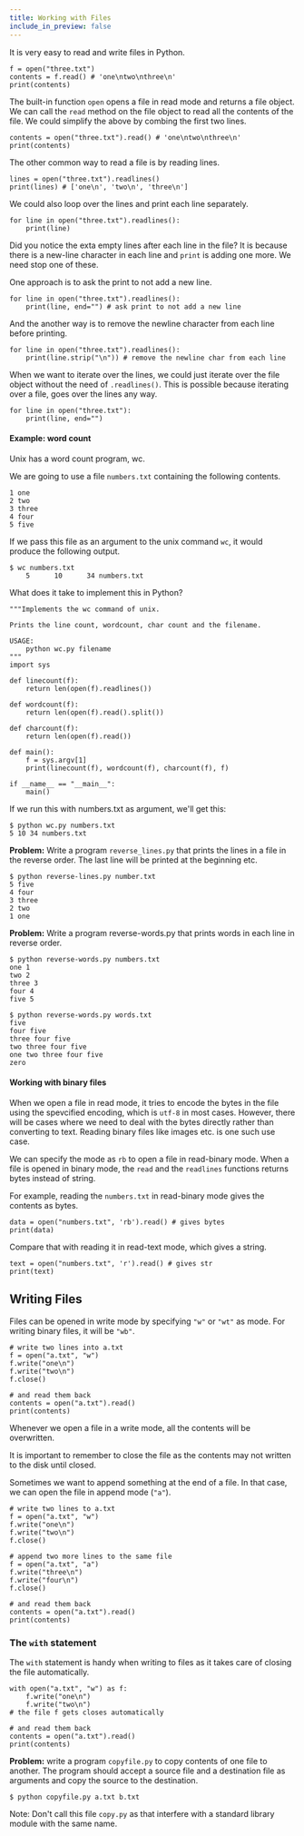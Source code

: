 ```yaml
---
title: Working with Files
include_in_preview: false
---
```


It is very easy to read and write files in Python.

```{.python .example}
f = open("three.txt")
contents = f.read() # 'one\ntwo\nthree\n'
print(contents)
```

The built-in function `open` opens a file in read mode and returns a file object. We can call the `read` method on the file object to read all the contents of the file. We could simplify the above by combing the first two lines.

```{.python .example}
contents = open("three.txt").read() # 'one\ntwo\nthree\n'
print(contents)
```

The other common way to read a file is by reading lines.

```{.python .example}
lines = open("three.txt").readlines()
print(lines) # ['one\n', 'two\n', 'three\n']
```

We could also loop over the lines and print each line separately.

```{.python .example}
for line in open("three.txt").readlines():
    print(line)
```

Did you notice the exta empty lines after each line in the file? It is because there is a new-line character in each line and `print` is adding one more. We need stop one of these.

One approach is to ask the print to not add a new line.

```{.python .example}
for line in open("three.txt").readlines():
    print(line, end="") # ask print to not add a new line
```

And the another way is to remove the newline character from each line before printing.

```{.python .example}
for line in open("three.txt").readlines():
    print(line.strip("\n")) # remove the newline char from each line
```

When we want to iterate over the lines, we could just iterate over the file object without the need of `.readlines()`. This is possible because iterating over a file, goes over the lines any way.

```{.python .example}
for line in open("three.txt"):
    print(line, end="")
```

#### Example: word count

Unix has a word count program, wc.

We are going to use a file `numbers.txt` containing the following contents.

```
1 one
2 two
3 three
4 four
5 five
```

If we pass this file as an argument to the unix command `wc`, it would produce the following output.

```
$ wc numbers.txt
    5      10      34 numbers.txt
```

What does it take to implement this in Python?


```{.python .example .show-args}
"""Implements the wc command of unix.

Prints the line count, wordcount, char count and the filename.

USAGE:
    python wc.py filename
"""
import sys

def linecount(f):
    return len(open(f).readlines())

def wordcount(f):
    return len(open(f).read().split())

def charcount(f):
    return len(open(f).read())

def main():
    f = sys.argv[1]
    print(linecount(f), wordcount(f), charcount(f), f)

if __name__ == "__main__":
    main()
```

If we run this with numbers.txt as argument, we'll get this:

```
$ python wc.py numbers.txt
5 10 34 numbers.txt
```



**Problem:** Write a program `reverse_lines.py` that prints the lines in a file in the reverse order. The last line will be printed at the beginning etc.

```
$ python reverse-lines.py number.txt
5 five
4 four
3 three
2 two
1 one
```

**Problem:** Write a program reverse-words.py that prints words in each line in reverse order.

```
$ python reverse-words.py numbers.txt
one 1
two 2
three 3
four 4
five 5

$ python reverse-words.py words.txt
five
four five
three four five
two three four five
one two three four five
zero
```

#### Working with binary files

When we open a file in read mode, it tries to encode the bytes in the file using the spevcified encoding, which is `utf-8` in most cases. However, there will be cases where we need to deal with the bytes directly rather than converting to text. Reading binary files like images etc. is one such use case.

We can specify the mode as `rb` to open a file in read-binary mode. When a file is opened in binary mode, the `read` and the `readlines` functions returns bytes instead of string.

For example, reading the `numbers.txt` in read-binary mode gives the contents as bytes.

```{.python .example}
data = open("numbers.txt", 'rb').read() # gives bytes
print(data)
```

Compare that with reading it in read-text mode, which gives a string.

```{.python .example}
text = open("numbers.txt", 'r').read() # gives str
print(text)
```


## Writing Files

Files can be opened in write mode by specifying `"w"` or `"wt"` as mode. For writing binary files, it will be `"wb"`.

```{.python .example}
# write two lines into a.txt
f = open("a.txt", "w")
f.write("one\n")
f.write("two\n")
f.close()

# and read them back
contents = open("a.txt").read()
print(contents)
```

Whenever we open a file in a write mode, all the contents will be overwritten.

It is important to remember to close the file as the contents may not written to the disk until closed.

Sometimes we want to append something at the end of a file. In that case, we can open the file in append mode (`"a"`).


```{.python .example}
# write two lines to a.txt
f = open("a.txt", "w")
f.write("one\n")
f.write("two\n")
f.close()

# append two more lines to the same file
f = open("a.txt", "a")
f.write("three\n")
f.write("four\n")
f.close()

# and read them back
contents = open("a.txt").read()
print(contents)
```

### The `with` statement

The `with` statement is handy when writing to files as it takes care of closing the file automatically.


```{.python .example}
with open("a.txt", "w") as f:
    f.write("one\n")
    f.write("two\n")
# the file f gets closes automatically

# and read them back
contents = open("a.txt").read()
print(contents)
```

**Problem:** write a program `copyfile.py` to copy contents of one file to another. The program should accept a source file and a destination file as arguments and copy the source to the destination.

```
$ python copyfile.py a.txt b.txt
```

Note: Don't call this file `copy.py` as that interfere with a standard library module with the same name.